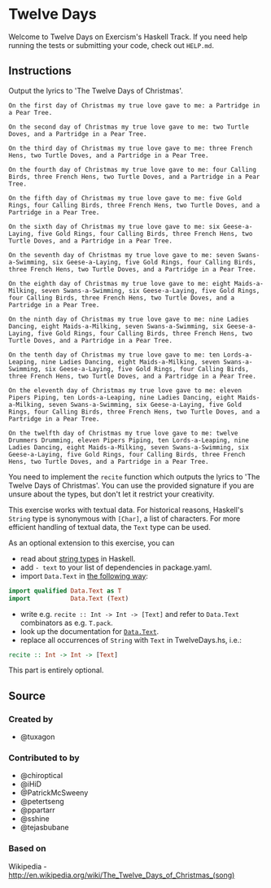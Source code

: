 # Twelve Days

Welcome to Twelve Days on Exercism's Haskell Track.
If you need help running the tests or submitting your code, check out `HELP.md`.

## Instructions

Output the lyrics to 'The Twelve Days of Christmas'.

```text
On the first day of Christmas my true love gave to me: a Partridge in a Pear Tree.

On the second day of Christmas my true love gave to me: two Turtle Doves, and a Partridge in a Pear Tree.

On the third day of Christmas my true love gave to me: three French Hens, two Turtle Doves, and a Partridge in a Pear Tree.

On the fourth day of Christmas my true love gave to me: four Calling Birds, three French Hens, two Turtle Doves, and a Partridge in a Pear Tree.

On the fifth day of Christmas my true love gave to me: five Gold Rings, four Calling Birds, three French Hens, two Turtle Doves, and a Partridge in a Pear Tree.

On the sixth day of Christmas my true love gave to me: six Geese-a-Laying, five Gold Rings, four Calling Birds, three French Hens, two Turtle Doves, and a Partridge in a Pear Tree.

On the seventh day of Christmas my true love gave to me: seven Swans-a-Swimming, six Geese-a-Laying, five Gold Rings, four Calling Birds, three French Hens, two Turtle Doves, and a Partridge in a Pear Tree.

On the eighth day of Christmas my true love gave to me: eight Maids-a-Milking, seven Swans-a-Swimming, six Geese-a-Laying, five Gold Rings, four Calling Birds, three French Hens, two Turtle Doves, and a Partridge in a Pear Tree.

On the ninth day of Christmas my true love gave to me: nine Ladies Dancing, eight Maids-a-Milking, seven Swans-a-Swimming, six Geese-a-Laying, five Gold Rings, four Calling Birds, three French Hens, two Turtle Doves, and a Partridge in a Pear Tree.

On the tenth day of Christmas my true love gave to me: ten Lords-a-Leaping, nine Ladies Dancing, eight Maids-a-Milking, seven Swans-a-Swimming, six Geese-a-Laying, five Gold Rings, four Calling Birds, three French Hens, two Turtle Doves, and a Partridge in a Pear Tree.

On the eleventh day of Christmas my true love gave to me: eleven Pipers Piping, ten Lords-a-Leaping, nine Ladies Dancing, eight Maids-a-Milking, seven Swans-a-Swimming, six Geese-a-Laying, five Gold Rings, four Calling Birds, three French Hens, two Turtle Doves, and a Partridge in a Pear Tree.

On the twelfth day of Christmas my true love gave to me: twelve Drummers Drumming, eleven Pipers Piping, ten Lords-a-Leaping, nine Ladies Dancing, eight Maids-a-Milking, seven Swans-a-Swimming, six Geese-a-Laying, five Gold Rings, four Calling Birds, three French Hens, two Turtle Doves, and a Partridge in a Pear Tree.
```

You need to implement the `recite` function which outputs the lyrics to
'The Twelve Days of Christmas'. You can use the provided signature
if you are unsure about the types, but don't let it restrict your creativity.

This exercise works with textual data. For historical reasons, Haskell's
`String` type is synonymous with `[Char]`, a list of characters. For more
efficient handling of textual data, the `Text` type can be used.

As an optional extension to this exercise, you can

- read about [string types](https://haskell-lang.org/tutorial/string-types) in
  Haskell.
- add `- text` to your list of dependencies in package.yaml.
- import `Data.Text` in [the following
  way](https://hackernoon.com/4-steps-to-a-better-imports-list-in-haskell-43a3d868273c):

```haskell
import qualified Data.Text as T
import           Data.Text (Text)
```

- write e.g. `recite :: Int -> Int -> [Text]` and refer to
  `Data.Text` combinators as e.g. `T.pack`.
- look up the documentation for
  [`Data.Text`](https://hackage.haskell.org/package/text/docs/Data-Text.html).
- replace all occurrences of `String` with `Text` in TwelveDays.hs, i.e.:

```haskell
recite :: Int -> Int -> [Text]
```

This part is entirely optional.

## Source

### Created by

- @tuxagon

### Contributed to by

- @chiroptical
- @iHiD
- @PatrickMcSweeny
- @petertseng
- @ppartarr
- @sshine
- @tejasbubane

### Based on

Wikipedia - http://en.wikipedia.org/wiki/The_Twelve_Days_of_Christmas_(song)